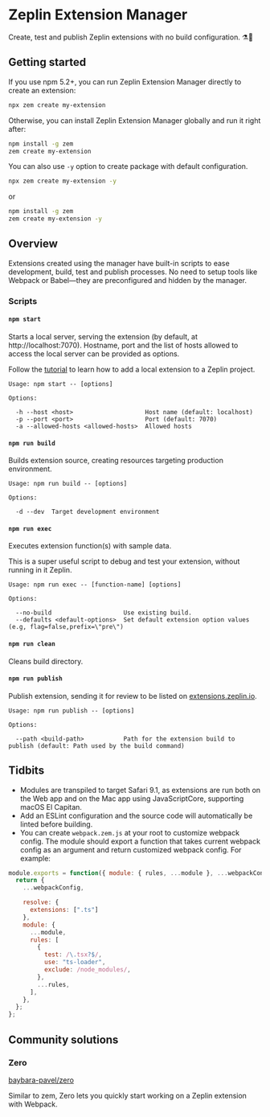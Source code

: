 # Zeplin Extension Manager

Create, test and publish Zeplin extensions with no build configuration. ⚗️🦄

## Getting started

If you use npm 5.2+, you can run Zeplin Extension Manager directly to create an extension:

```sh
npx zem create my-extension
```

Otherwise, you can install Zeplin Extension Manager globally and run it right after:

```sh
npm install -g zem
zem create my-extension
```

You can also use `-y` option to create package with default configuration.

```sh
npx zem create my-extension -y
```

or 

```sh
npm install -g zem
zem create my-extension -y
```

## Overview

Extensions created using the manager have built-in scripts to ease development, build, test and publish processes. No need to setup tools like Webpack or Babel—they are preconfigured and hidden by the manager.

### Scripts

#### `npm start`

Starts a local server, serving the extension (by default, at http://localhost:7070). Hostname, port and the list of hosts allowed to access the local server can be provided as options.

Follow the [tutorial](https://github.com/zeplin/zeplin-extension-documentation/blob/master/tutorial.md#adding-a-local-extension) to learn how to add a local extension to a Zeplin project.

```
Usage: npm start -- [options]

Options:

  -h --host <host>                    Host name (default: localhost)
  -p --port <port>                    Port (default: 7070)
  -a --allowed-hosts <allowed-hosts>  Allowed hosts
```

#### `npm run build`

Builds extension source, creating resources targeting production environment.

```
Usage: npm run build -- [options]

Options:

  -d --dev  Target development environment
```

#### `npm run exec`

Executes extension function(s) with sample data.

This is a super useful script to debug and test your extension, without running in it Zeplin.

```
Usage: npm run exec -- [function-name] [options]

Options:

  --no-build                    Use existing build.
  --defaults <default-options>  Set default extension option values (e.g, flag=false,prefix=\"pre\")
```

#### `npm run clean`

Cleans build directory.


#### `npm run publish`

Publish extension, sending it for review to be listed on [extensions.zeplin.io](https://extensions.zeplin.io).

```
Usage: npm run publish -- [options]

Options:

  --path <build-path>           Path for the extension build to publish (default: Path used by the build command)
```

<!---
##### Usage with access token:

Zeplin Extension Manager can authenticate using an access token instead of your Zeplin credentials which makes it easier to integrate it into your CI workflow.

1. Get a CLI access token from your [Profile](https://app.zeplin.io/profile/connected-apps) in Zeplin.
2. Set `ZEPLIN_ACCESS_TOKEN` environment variable in your CI.
--->

## Tidbits

- Modules are transpiled to target Safari 9.1, as extensions are run both on the Web app and on the Mac app using JavaScriptCore, supporting macOS El Capitan.
- Add an ESLint configuration and the source code will automatically be linted before building.
- You can create `webpack.zem.js` at your root to customize webpack config. The module should export a function 
that takes current webpack config as an argument and return customized webpack config. For example:

```javascript
module.exports = function({ module: { rules, ...module }, ...webpackConfig }) {
  return {
    ...webpackConfig,

    resolve: {
      extensions: [".ts"]
    },
    module: {
      ...module,
      rules: [
        {
          test: /\.tsx?$/,
          use: "ts-loader",
          exclude: /node_modules/,
        },
        ...rules,
      ],
    },
  };
};
```

## Community solutions

### Zero

[baybara-pavel/zero](https://github.com/baybara-pavel/zero)

Similar to zem, Zero lets you quickly start working on a Zeplin extension with Webpack.
